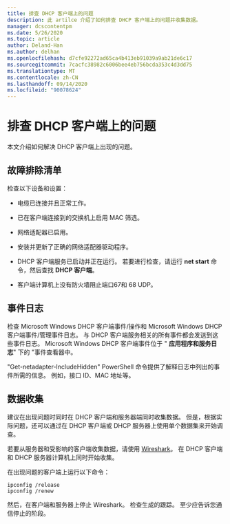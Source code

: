 ```yaml
---
title: 排查 DHCP 客户端上的问题
description: 此 artilce 介绍了如何排查 DHCP 客户端上的问题并收集数据。
manager: dcscontentpm
ms.date: 5/26/2020
ms.topic: article
author: Deland-Han
ms.author: delhan
ms.openlocfilehash: d7cfe92272ad65ca4b413eb91039a9ab21de6c17
ms.sourcegitcommit: 7cacfc38982c6006bee4eb756bcda353c4d3dd75
ms.translationtype: MT
ms.contentlocale: zh-CN
ms.lasthandoff: 09/14/2020
ms.locfileid: "90078624"
---
```

# <a name="troubleshoot-problems-on-the-dhcp-client"></a>排查 DHCP 客户端上的问题

本文介绍如何解决 DHCP 客户端上出现的问题。

## <a name="troubleshooting-checklist"></a>故障排除清单

检查以下设备和设置：

  - 电缆已连接并且正常工作。

  - 已在客户端连接到的交换机上启用 MAC 筛选。

  - 网络适配器已启用。

  - 安装并更新了正确的网络适配器驱动程序。

  - DHCP 客户端服务已启动并正在运行。 若要进行检查，请运行 **net start** 命令，然后查找 **DHCP 客户端**。

  - 客户端计算机上没有防火墙阻止端口67和 68 UDP。

## <a name="event-logs"></a>事件日志

检查 Microsoft Windows DHCP 客户端事件/操作和 Microsoft Windows DHCP 客户端事件/管理事件日志。 与 DHCP 客户端服务相关的所有事件都会发送到这些事件日志。
Microsoft Windows DHCP 客户端事件位于 " **应用程序和服务日志**" 下的 "事件查看器中。

"Get-netadapter-IncludeHidden" PowerShell 命令提供了解释日志中列出的事件所需的信息。 例如，接口 ID、MAC 地址等。

## <a name="data-collection"></a>数据收集

建议在出现问题时同时在 DHCP 客户端和服务器端同时收集数据。 但是，根据实际问题，还可以通过在 DHCP 客户端或 DHCP 服务器上使用单个数据集来开始调查。

若要从服务器和受影响的客户端收集数据，请使用 [Wireshark](https://www.wireshark.org/download.html)。 在 DHCP 客户端和 DHCP 服务器计算机上同时开始收集。

在出现问题的客户端上运行以下命令：

```console
ipconfig /release
ipconfig /renew
```

然后，在客户端和服务器上停止 Wireshark。 检查生成的跟踪。 至少应告诉您通信停止的阶段。